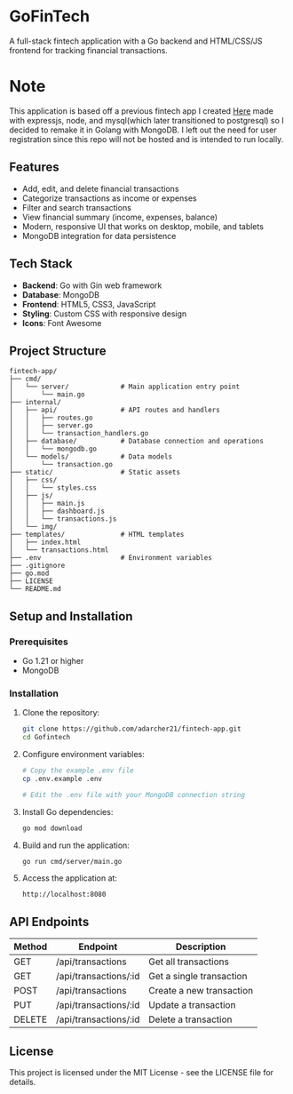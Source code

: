 # GoFinTech

A full-stack fintech application with a Go backend and HTML/CSS/JS frontend for tracking financial transactions.

# Note
This application is based off a previous fintech app I created [Here](https://github.com/AD-Archer/fintech-app) made with expressjs, node, and mysql(which later transitioned to postgresql) so I decided to remake it in Golang with MongoDB. I left out the need for user registration since this repo will not be hosted and is intended to run locally.

## Features

- Add, edit, and delete financial transactions
- Categorize transactions as income or expenses
- Filter and search transactions
- View financial summary (income, expenses, balance)
- Modern, responsive UI that works on desktop, mobile, and tablets
- MongoDB integration for data persistence

## Tech Stack

- **Backend**: Go with Gin web framework
- **Database**: MongoDB
- **Frontend**: HTML5, CSS3, JavaScript
- **Styling**: Custom CSS with responsive design
- **Icons**: Font Awesome

## Project Structure

```
fintech-app/
├── cmd/
│   └── server/             # Main application entry point
│       └── main.go         
├── internal/
│   ├── api/                # API routes and handlers
│   │   ├── routes.go
│   │   ├── server.go
│   │   └── transaction_handlers.go
│   ├── database/           # Database connection and operations
│   │   └── mongodb.go
│   └── models/             # Data models
│       └── transaction.go
├── static/                 # Static assets
│   ├── css/
│   │   └── styles.css
│   ├── js/
│   │   ├── main.js
│   │   ├── dashboard.js
│   │   └── transactions.js
│   └── img/
├── templates/              # HTML templates
│   ├── index.html
│   └── transactions.html
├── .env                    # Environment variables
├── .gitignore
├── go.mod
├── LICENSE
└── README.md
```

## Setup and Installation

### Prerequisites

- Go 1.21 or higher
- MongoDB

### Installation

1. Clone the repository:
   ```bash
   git clone https://github.com/adarcher21/fintech-app.git
   cd Gofintech
   ```

2. Configure environment variables:
   ```bash
   # Copy the example .env file
   cp .env.example .env
   
   # Edit the .env file with your MongoDB connection string
   ```

3. Install Go dependencies:
   ```bash
   go mod download
   ```

4. Build and run the application:
   ```bash
   go run cmd/server/main.go
   ```

5. Access the application at:
   ```
   http://localhost:8080
   ```

## API Endpoints

| Method | Endpoint | Description |
|--------|----------|-------------|
| GET    | /api/transactions | Get all transactions |
| GET    | /api/transactions/:id | Get a single transaction |
| POST   | /api/transactions | Create a new transaction |
| PUT    | /api/transactions/:id | Update a transaction |
| DELETE | /api/transactions/:id | Delete a transaction |

## License

This project is licensed under the MIT License - see the LICENSE file for details.
